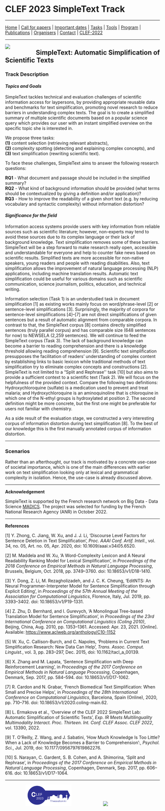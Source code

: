 # CLEF 2023 SimpleText Track

---

[Home](./) | [Call for papers](./CFP) | [Important dates](./dates) | [Tasks](./tasks)  | [Tools](./tools) | 
[Program](./program) | [Publications](./publications) | [Organisers](./organisers) | [Contact](./contact) | [CLEF-2022](../../2022/clef/en/index)

---

<img align="left" src="https://github.com/simpletext-madics/2021/blob/main/clef/simpletext-logo-blue.png?raw=true" width="100"/>  

## SimpleText: Automatic Simplification of Scientific Texts


### Track Description

#### _Topics and Goals_

SimpleText tackles technical and evaluation challenges of scientific information access for laypersons, by providing appropriate reusable data and benchmarks for text simplification, promoting novel research to reduce barriers in understanding complex texts. The goal is to create a simplified summary of multiple scientific documents based on a popular science query which provides our user with an instant simplified overview on the specific topic she is interested in.  

We propose three tasks:  
**(1)** content selection (retrieving relevant abstracts),  
**(2)** complexity spotting (detecting and explaining complex concepts), and  
**(3)** text simplification (rewriting scientific text).  

To face these challenges, SimpleText aims to answer the following research questions: 

**RQ1** - What document and passage should be included in the simplified summary?  
**RQ2** - What kind of background information should be provided (what terms should be contextualized by giving a definition and/or application)?  
**RQ3** - How to improve the readability of a given short text (e.g. by reducing vocabulary and syntactic complexity) without information distortion?   

#### _Significance for the field_

Information access systems provide users with key information from reliable sources such as scientific literature; however, non-experts may tend to avoid these sources due to its complex language or their lack of background knowledge. Text simplification removes some of these barriers. SimpleText will be a step forward to make research really open, accessible and understandable for everyone and help to counter fake news based on scientific results. Simplified texts are more accessible for non-native speakers, young readers and people with reading disabilities. Also, text simplification allows the improvement of natural language processing (NLP) applications, including machine translation results. Automatic text simplification could be useful for various domains such as scientific communication, science journalism, politics, education, and technical writing.  

Information selection (Task 1) is an understudied task in document simplification [1] as existing works mainly focus on word/phrase-level [2] or sentence-level simplifications [3]. Surprisingly, the majority of corpora for sentence-level simplifications [4]–[7] are not direct simplifications of given  sentences but a result of automatic alignment from comparable corpora. In contrast to that, the SimpleText corpus [8] contains directly simplified sentences (truly parallel corpus) and has comparable size (648 sentences for now) to NEWSELA (2,259 sentences). We will continue to feed the SimpleText corpus (Task 3). The lack of background knowledge can become a barrier to reading comprehension and there is a knowledge threshold allowing reading comprehension [9]. Scientific text simplification presupposes the facilitation of readers’ understanding of complex content by establishing links to basic lexicon while traditional methods of text simplification try to eliminate complex concepts and constructions [2]. SimpleText is not limited to a “Split and Rephrase'' task [10] but also aims to provide a sufficient context to a scientific text (Task 2). We will focus on the helpfulness of the provided context. Compare the following two definitions: Hydroxychloroquine (sulfate) is a medication used to prevent and treat malaria; and Hydroxychloroquine is an aminoquinoline that is chloroquine in which one of the N-ethyl groups is hydroxylated at position 2. The second definition might be more concrete, but the first one might be preferable for users not familiar with chemistry.  

As a side result of the evaluation stage, we constructed a very interesting corpus of information distortion during text simplification [8]. To the best of our knowledge this is the first manually annotated corpus of information distortion.  

***

### Scenarios  

Rather than an afterthought, our track is motivated by a concrete use-case of societal importance, which is one of the main differences with earlier work on text simplification looking only at lexical and grammatical complexity in isolation. Hence, the use-case is already discussed above.  

***

**Acknowledgement**  

SimpleText is supported by the French research network on Big Data - Data Science [MADICS](https://www.madics.fr/). The project was selected for funding by the French National Research Agency (ANR) in October 2022.

***

**References**  

[1]	Y. Zhong, C. Jiang, W. Xu, and J. J. Li, ‘Discourse Level Factors for Sentence Deletion in Text Simplification’, _Proc. AAAI Conf. Artif. Intell._, vol. 34, no. 05, Art. no. 05, Apr. 2020, doi: 10.1609/aaai.v34i05.6520.  

[2]	M. Maddela and W. Xu, ‘A Word-Complexity Lexicon and A Neural Readability Ranking Model for Lexical Simplification’, in _Proceedings of the 2018 Conference on Empirical Methods in Natural Language Processing_, Brussels, Belgium, Oct. 2018, pp. 3749–3760. doi: 10.18653/v1/D18-1410.  

[3]	Y. Dong, Z. Li, M. Rezagholizadeh, and J. C. K. Cheung, ‘EditNTS: An Neural Programmer-Interpreter Model for Sentence Simplification through Explicit Editing’, in _Proceedings of the 57th Annual Meeting of the Association for Computational Linguistics_, Florence, Italy, Jul. 2019, pp. 3393–3402. doi: 10.18653/v1/P19-1331.  

[4]	Z. Zhu, D. Bernhard, and I. Gurevych, ‘A Monolingual Tree-based Translation Model for Sentence Simplification’, in _Proceedings of the 23rd International Conference on Computational Linguistics (Coling 2010)_, Beijing, China, Aug. 2010, pp. 1353–1361. Accessed: Apr. 23, 2021. [Online]. Available: https://www.aclweb.org/anthology/C10-1152  

[5]	W. Xu, C. Callison-Burch, and C. Napoles, ‘Problems in Current Text Simplification Research: New Data Can Help’, _Trans. Assoc. Comput. Linguist._, vol. 3, pp. 283–297, Dec. 2015, doi: 10.1162/tacl_a_00139.  

[6]	X. Zhang and M. Lapata, ‘Sentence Simplification with Deep Reinforcement Learning’, in _Proceedings of the 2017 Conference on Empirical Methods in Natural Language Processing_, Copenhagen, Denmark, Sep. 2017, pp. 584–594. doi: 10.18653/v1/D17-1062.  

[7]	R. Cardon and N. Grabar, ‘French Biomedical Text Simplification: When Small and Precise Helps’, in _Proceedings of the 28th International Conference on Computational Linguistics_, Barcelona, Spain (Online), 2020, pp. 710–716. doi: 10.18653/v1/2020.coling-main.62.  

[8]	L. Ermakova et al., ‘Overview of the CLEF 2022 SimpleText Lab: Automatic Simplification of Scientific Texts’, _Exp. IR Meets Multilinguality Multimodality Interact. Proc. Thirteen. Int. Conf. CLEF Assoc. CLEF 2022_, vol. 13390, 2022.  

[9]	T. O’Reilly, Z. Wang, and J. Sabatini, ‘How Much Knowledge Is Too Little? When a Lack of Knowledge Becomes a Barrier to Comprehension’:, _Psychol. Sci._, Jul. 2019, doi: 10.1177/0956797619862276.  

[10]	S. Narayan, C. Gardent, S. B. Cohen, and A. Shimorina, ‘Split and Rephrase’, in _Proceedings of the 2017 Conference on Empirical Methods in Natural Language Processing_, Copenhagen, Denmark, Sep. 2017, pp. 606–616. doi: 10.18653/v1/D17-1064.  

---

&nbsp;&nbsp;&nbsp;&nbsp;&nbsp;&nbsp;&nbsp;&nbsp;&nbsp;&nbsp;&nbsp;&nbsp;&nbsp;&nbsp;&nbsp;&nbsp; [<img src="https://github.com/simpletext-madics/2023/blob/main/clef/slides/clef_logo_2023.png?raw=true" width="150">](http://www.clef-initiative.eu/) &nbsp;&nbsp;&nbsp;&nbsp;&nbsp;&nbsp;&nbsp;&nbsp;&nbsp;&nbsp;&nbsp;&nbsp;&nbsp;&nbsp;&nbsp;&nbsp;&nbsp;&nbsp;&nbsp;&nbsp;&nbsp;&nbsp;&nbsp;&nbsp; <img src="https://github.com/simpletext-madics/2021/blob/main/clef/logo-clef-initiative.png?raw=true" width="200">
